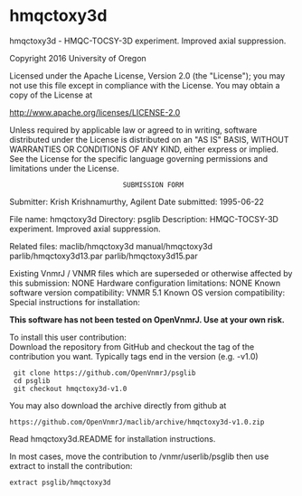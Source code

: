# hmqctoxy3d
 hmqctoxy3d - HMQC-TOCSY-3D experiment. Improved axial suppression.

 Copyright 2016 University of Oregon

 Licensed under the Apache License, Version 2.0 (the "License");
 you may not use this file except in compliance with the License.
 You may obtain a copy of the License at

   http://www.apache.org/licenses/LICENSE-2.0

 Unless required by applicable law or agreed to in writing, software
 distributed under the License is distributed on an "AS IS" BASIS,
 WITHOUT WARRANTIES OR CONDITIONS OF ANY KIND, either express or implied.
 See the License for the specific language governing permissions and
 limitations under the License.

                                SUBMISSION FORM

Submitter:      Krish Krishnamurthy, Agilent
Date submitted: 1995-06-22

File name:      hmqctoxy3d
Directory:      psglib
Description:    HMQC-TOCSY-3D experiment. Improved axial suppression.

Related files:  maclib/hmqctoxy3d       manual/hmqctoxy3d
                parlib/hmqctoxy3d13.par parlib/hmqctoxy3d15.par

Existing VnmrJ / VNMR files which are superseded or
otherwise affected by this submission:  NONE
Hardware configuration limitations:     NONE
Known software version compatibility:   VNMR 5.1
Known OS version compatibility:         
Special instructions for installation:

**This software has not been tested on OpenVnmrJ. Use at your own risk.**

To install this user contribution:  
Download the repository from GitHub and checkout the tag of the contribution you want.
Typically tags end in the version (e.g. -v1.0)

     git clone https://github.com/OpenVnmrJ/psglib  
     cd psglib  
     git checkout hmqctoxy3d-v1.0


You may also download the archive directly from github at

    https://github.com/OpenVnmrJ/maclib/archive/hmqctoxy3d-v1.0.zip

Read hmqctoxy3d.README for installation instructions.

In most cases, move the contribution to /vnmr/userlib/psglib 
then use extract to install the contribution:  

    extract psglib/hmqctoxy3d